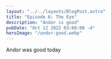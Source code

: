```yaml
---
layout: "../../layouts/BlogPost.astro"
title: "Episode 6: The Eye"
description: "Andor is good"
pubDate: "Oct 12 2022 03:00:00 -4"
heroImage: "/andor-good.webp"
---
```


Andor was good today
